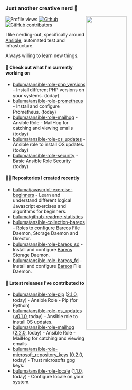 ### Just another creative nerd 👋


![Profile views](https://gpvc.arturio.dev/buluma) <a href="https://gitstats.me/buluma">
  <img align="right" src="https://github-readme-stats.vercel.app/api?username=buluma&theme=gotham&show_icons=true" width="50%"/>
</a>
[![Github](https://img.shields.io/badge/-buluma-black?style=flat&labelColor=black&logo=github&logoColor=white&include_all_commits=true&count_private=true)](https://gitstats.me/buluma)
[![GitHub contributors](https://img.shields.io/github/contributors/buluma/badges.svg)](https://GitHub.com/buluma/badges/graphs/contributors/)

I like nerding-out, specifically around [Ansible](https://github.com/ansible/ansible), automated test and infrastucture.

Always willing to learn new things.

#### 👷 Check out what I'm currently working on

- [buluma/ansible-role-php_versions](https://github.com/buluma/ansible-role-php_versions) - Install different PHP versions on your systems.  (today)
- [buluma/ansible-role-prometheus](https://github.com/buluma/ansible-role-prometheus) - Install and configure Prometheus. (today)
- [buluma/ansible-role-mailhog](https://github.com/buluma/ansible-role-mailhog) - Ansible Role - MailHog for catching and viewing emails (today)
- [buluma/ansible-role-os_updates](https://github.com/buluma/ansible-role-os_updates) - Ansible role to install OS updates. (today)
- [buluma/ansible-role-security](https://github.com/buluma/ansible-role-security) - Basic Ansible Role Security (today)

#### 👨‍💻 Repositories I created recently

- [buluma/javascript-exercise-beginners](https://github.com/buluma/javascript-exercise-beginners) - Learn and understand different logical Javascript exercises and algorithms for beginners.
- [buluma/github-readme-statistics](https://github.com/buluma/github-readme-statistics)
- [buluma/ansible-collection-bareos](https://github.com/buluma/ansible-collection-bareos) - Roles to configure Bareos File Daemon, Storage Daemon and Director.
- [buluma/ansible-role-bareos_sd](https://github.com/buluma/ansible-role-bareos_sd) - Install and configure [Bareos](https://www.bareos.com/) Storage Daemon.
- [buluma/ansible-role-bareos_fd](https://github.com/buluma/ansible-role-bareos_fd) - Install and configure [Bareos](https://www.bareos.com/) File Daemon.

#### 🚀 Latest releases I've contributed to

- [buluma/ansible-role-pip](https://github.com/buluma/ansible-role-pip) ([2.1.0](https://github.com/buluma/ansible-role-pip/releases/tag/2.1.0), today) - Ansible Role - Pip (for Python)
- [buluma/ansible-role-os_updates](https://github.com/buluma/ansible-role-os_updates) ([v0.1.0](https://github.com/buluma/ansible-role-os_updates/releases/tag/v0.1.0), today) - Ansible role to install OS updates.
- [buluma/ansible-role-mailhog](https://github.com/buluma/ansible-role-mailhog) ([2.2.0](https://github.com/buluma/ansible-role-mailhog/releases/tag/2.2.0), today) - Ansible Role - MailHog for catching and viewing emails
- [buluma/ansible-role-microsoft_repository_keys](https://github.com/buluma/ansible-role-microsoft_repository_keys) ([0.2.0](https://github.com/buluma/ansible-role-microsoft_repository_keys/releases/tag/0.2.0), today) - Trust microsofts gpg keys.
- [buluma/ansible-role-locale](https://github.com/buluma/ansible-role-locale) ([1.1.0](https://github.com/buluma/ansible-role-locale/releases/tag/1.1.0), today) - Configure locale on your system.


